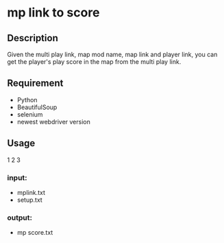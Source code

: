 # mp link to score

## Description
Given the multi play link, map mod name, map link and player link, you can get the player's play score in the map from the multi play link.

## Requirement
* Python
* BeautifulSoup
* selenium
* newest webdriver version

## Usage  
1  2  3
### input:
* mplink.txt
* setup.txt
### output:
* mp score.txt


